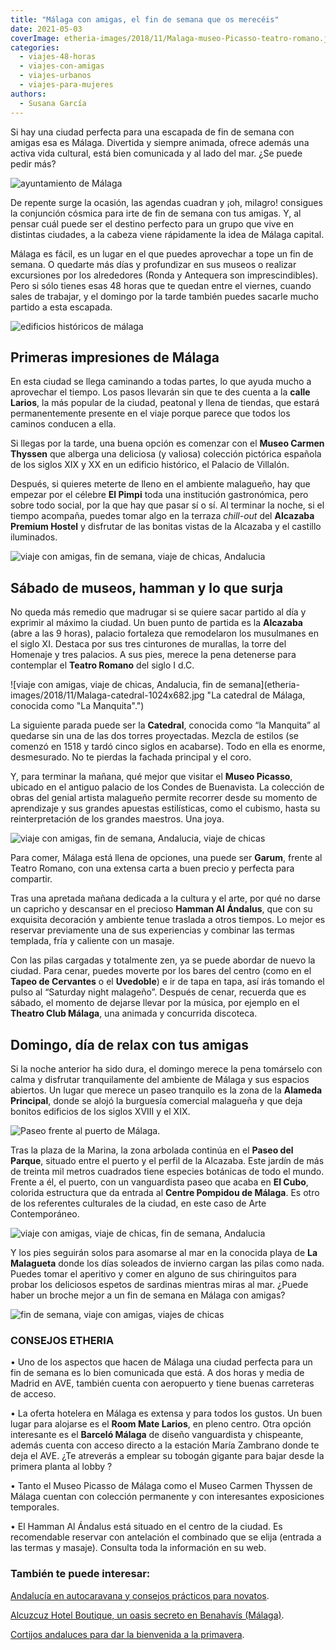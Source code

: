 ```yaml
---
title: "Málaga con amigas, el fin de semana que os merecéis"
date: 2021-05-03
coverImage: etheria-images/2018/11/Malaga-museo-Picasso-teatro-romano.jpg
categories: 
  - viajes-48-horas
  - viajes-con-amigas
  - viajes-urbanos
  - viajes-para-mujeres
authors: 
  - Susana García
---
```


Si hay una ciudad perfecta para una escapada de fin de semana con amigas esa es Málaga. Divertida y siempre animada, ofrece además una activa vida cultural, está bien comunicada y al lado del mar. ¿Se puede pedir más?

![ayuntamiento de Málaga](etheria-images/2018/12/malaga-amigas-ayuntamiento.jpg "Ayuntamiento de Málaga.")

De repente surge la ocasión, las agendas cuadran y ¡oh, milagro! consigues la conjunción 
cósmica para irte de fin de semana con tus amigas. Y, al pensar cuál puede ser el 
destino perfecto para un grupo que vive en distintas ciudades, a la cabeza viene 
rápidamente la idea de Málaga capital. 

Málaga es fácil, es un lugar en el que puedes aprovechar a tope un fin de semana. O 
quedarte más días y profundizar en sus museos o realizar excursiones por los alrededores 
(Ronda y Antequera son imprescindibles). Pero si sólo tienes esas 48 horas que te quedan 
entre el viernes, cuando sales de trabajar, y el domingo por la tarde también puedes 
sacarle mucho partido a esta escapada. 

![edificios históricos de málaga](etheria-images/2018/12/malaga-alcazaba.jpg "Jardín con la Alcazaba al fondo.")

## Primeras impresiones de Málaga

En esta ciudad se llega caminando a todas partes, lo que ayuda mucho a aprovechar el 
tiempo. Los pasos llevarán sin que te des cuenta a la **calle Larios**, la más popular 
de la ciudad, peatonal y llena de tiendas, que estará permanentemente presente en el 
viaje porque parece que todos los caminos conducen a ella. 

Si llegas por la tarde, una buena opción es comenzar con el **Museo Carmen Thyssen** que 
alberga una deliciosa (y valiosa) colección pictórica española de los siglos XIX y XX en 
un edificio histórico, el Palacio de Villalón. 

Después, si quieres meterte de lleno en el ambiente malagueño, hay que empezar por el 
célebre **El Pimpi** toda una institución gastronómica, pero sobre todo social, por la 
que hay que pasar sí o sí. Al terminar la noche, si el tiempo acompaña, puedes tomar 
algo en la terraza _chill-out_ del **Alcazaba Premium Hostel** y disfrutar de las 
bonitas vistas de la Alcazaba y el castillo iluminados. 

![viaje con amigas, fin de semana, viaje de chicas, Andalucia](etheria-images/2018/11/Malaga-museo-Picasso-teatro-romano-1024x743.jpg "Vista del Museo Picasso y el Teatro Romano desde la Alcazaba. Foto: Eduardo Grund © Museo Picasso Málaga.")

## Sábado de museos, hamman y lo que surja

No queda más remedio que madrugar si se quiere sacar partido al día y exprimir al máximo 
la ciudad. Un buen punto de partida es la **Alcazaba** (abre a las 9 horas), palacio 
fortaleza que remodelaron los musulmanes en el siglo XI. Destaca por sus tres cinturones 
de murallas, la torre del Homenaje y tres palacios. A sus pies, merece la pena detenerse 
para contemplar el **Teatro Romano** del siglo I d.C. 

![viaje con amigas, viaje de chicas, Andalucia, fin de semana](etheria-images/2018/11/Malaga-catedral-1024x682.jpg "La catedral de Málaga, conocida como "La Manquita".")

La siguiente parada puede ser la **Catedral**, conocida como “la Manquita” al quedarse 
sin una de las dos torres proyectadas. Mezcla de estilos (se comenzó en 1518 y tardó 
cinco siglos en acabarse). Todo en ella es enorme, desmesurado. No te pierdas la fachada 
principal y el coro. 

Y, para terminar la mañana, qué mejor que visitar el **Museo Picasso**, ubicado en el 
antiguo palacio de los Condes de Buenavista. La colección de obras del genial artista 
malagueño permite recorrer desde su momento de aprendizaje y sus grandes apuestas 
estilísticas, como el cubismo, hasta su reinterpretación de los grandes maestros. Una 
joya. 

![viaje con amigas, fin de semana, Andalucia, viaje de chicas](etheria-images/2018/11/Malaga-museo-Picasso-patio-central-1024x847.jpg "Patio central del Museo Picasso Málaga. Foto: Eduardo Grund © Museo Picasso Málaga.")

Para comer, Málaga está llena de opciones, una puede ser **Garum**, frente al Teatro 
Romano, con una extensa carta a buen precio y perfecta para compartir. 

Tras una apretada mañana dedicada a la cultura y el arte, por qué no darse un capricho y 
descansar en el precioso **Hamman Al Ándalus**, que con su exquisita decoración y 
ambiente tenue traslada a otros tiempos. Lo mejor es reservar previamente una de sus 
experiencias y combinar las termas templada, fría y caliente con un masaje. 

Con las pilas cargadas y totalmente zen, ya se puede abordar de nuevo la ciudad. Para 
cenar, puedes moverte por los bares del centro (como en el **Tapeo de Cervantes** o el 
**Uvedoble**) e ir de tapa en tapa, así irás tomando el pulso al “Saturday night 
malageño”. Después de cenar, recuerda que es sábado, el momento de dejarse llevar por la 
música, por ejemplo en el **Theatro Club Málaga**, una animada y concurrida discoteca. 

## Domingo, día de relax con tus amigas

Si la noche anterior ha sido dura, el domingo merece la pena tomárselo con calma y 
disfrutar tranquilamente del ambiente de Málaga y sus espacios abiertos. Un lugar que 
merece un paseo tranquilo es la zona de la **Alameda Principal**, donde se alojó la 
burguesía comercial malagueña y que deja bonitos edificios de los siglos XVIII y el XIX. 

![](etheria-images/2018/11/Malaga-puerto-1024x577.jpg "Paseo frente al puerto de Málaga.")

Tras la plaza de la Marina, la zona arbolada continúa en el **Paseo del Parque**, 
situado entre el puerto y el perfil de la Alcazaba. Este jardín de más de treinta mil 
metros cuadrados tiene especies botánicas de todo el mundo. Frente a él, el puerto, con 
un vanguardista paseo que acaba en **El Cubo**, colorida estructura que da entrada al 
**Centre Pompidou de Málaga**. Es otro de los referentes culturales de la ciudad, en 
este caso de Arte Contemporáneo. 

![viaje con amigas, viaje de chicas, fin de semana, Andalucia](etheria-images/2018/11/Malaga-centro-pompidou-1024x614.jpg "El Cubo, cara visible del Centre Poumpidour Málaga.")

Y los pies seguirán solos para asomarse al mar en la conocida playa de **La Malagueta** 
donde los días soleados de invierno cargan las pilas como nada. Puedes tomar el 
aperitivo y comer en alguno de sus chiringuitos para probar los deliciosos espetos de 
sardinas mientras miras al mar. ¿Puede haber un broche mejor a un fin de semana en 
Málaga con amigas? 

![fin de semana, viaje con amigas, viajes de chicas](etheria-images/2018/11/Malaga-espetos-1024x681.jpg "Deliciosos espetos malagueños.")

### CONSEJOS ETHERIA

• Uno de los aspectos que hacen de Málaga una ciudad perfecta para un fin de semana es 
lo bien comunicada que está. A dos horas y media de Madrid en AVE, también cuenta con 
aeropuerto y tiene buenas carreteras de acceso. 

• La oferta hotelera en Málaga es extensa y para todos los gustos. Un buen lugar para 
alojarse es el **Room Mate Larios**, en pleno centro. Otra opción interesante es el 
**Barceló Málaga** de diseño vanguardista y chispeante, además cuenta con acceso directo 
a la estación María Zambrano donde te deja el AVE. ¿Te atreverás a emplear su tobogán 
gigante para bajar desde la primera planta al lobby ? 

• Tanto el Museo Picasso de Málaga como el Museo Carmen Thyssen de Málaga cuentan con 
colección permanente y con interesantes exposiciones temporales. 

• El Hamman Al Ándalus está situado en el centro de la ciudad. Es recomendable reservar 
con antelación el combinado que se elija (entrada a las termas y masaje). Consulta toda 
la información en su web. 

### También te puede interesar:

[Andalucía en autocaravana y consejos prácticos para 
novatos](https://etheriamagazine.com/2021/04/07/consejos-rutas-andalucia-en-autocaravana/). 

[Alcuzcuz Hotel Boutique, un oasis secreto en Benahavís 
(Málaga)](https://etheriamagazine.com/2019/07/08/alcuzcuz-hotel-boutique-escapada-romantica-benahavis-malaga/). 

[Cortijos andaluces para dar la bienvenida a la 
primavera](https://etheriamagazine.com/2021/03/16/cortijos-andaluces-viaje-amigas/).
